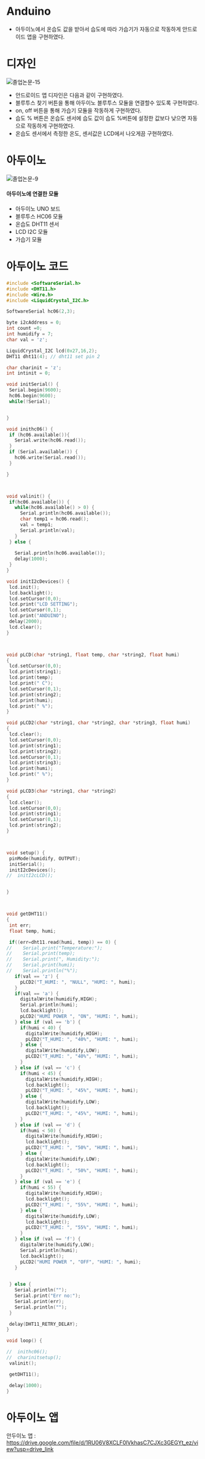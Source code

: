 # Anduino
 - 아두이노에서 온습도 값을 받아서 습도에 따라 가습기가 자동으로 작동하게 안드로이드 앱을 구현하였다.


# 디자인
![졸업논문-15](https://github.com/mmg1111-spec/Anduino/assets/93562291/6f4e3b67-a652-4d28-a6a4-fb2d768dd5c7)
 - 안드로이드 앱 디자인은 다음과 같이 구현하였다.
 - 블루투스 찾기 버튼을 통해 아두이노 블루투스 모듈을 연결할수 있도록 구현하였다.
 - on, off 버튼을 통해 가습기 모듈을 작동하게 구현하였다.
 - 습도 % 버튼은 온습도 센서에 습도 값이 습도 %버튼에 설정한 값보다 낮으면 자동으로 작동하게 구현하였다.
 - 온습도 센서에서 측정한 온도, 센서값은 LCD에서 나오게끔 구현하였다.
# 아두이노
![졸업논문-9](https://github.com/mmg1111-spec/Anduino/assets/93562291/53afa88d-ff91-4857-aa37-bc3f252bc2ab)
 #### 아두이노에 연결한 모듈
 - 아두이노 UNO 보드
 - 블루투스 HC06 모듈
 - 온습도 DHT11 센서
 - LCD I2C 모듈
 - 가습기 모듈

# 아두이노 코드
 ```c
 #include <SoftwareSerial.h>
#include <DHT11.h>
#include <Wire.h>
#include <LiquidCrystal_I2C.h>

SoftwareSerial hc06(2,3);
 
byte i2cAddress = 0;
int count =0;
int humidify = 7;
char val = 'z';

LiquidCrystal_I2C lcd(0x27,16,2);
DHT11 dht11(4); // dht11 set pin 2

char charinit = 'z';
int intinit = 0;
 
void initSerial() {
  Serial.begin(9600);
  hc06.begin(9600);
  while(!Serial);
 
 
}

void inithc06() {
  if (hc06.available()){
    Serial.write(hc06.read());
  }
  if (Serial.available()) {
    hc06.write(Serial.read());
  }
 
}



void valinit() {
  if(hc06.available()) {
    while(hc06.available() > 0) {
      Serial.println(hc06.available());
      char temp1 = hc06.read();
      val = temp1;
      Serial.println(val);
    }
  } else {
   
    Serial.println(hc06.available());
    delay(1000);
  }
}
 
void initI2cDevices() {
  lcd.init();
  lcd.backlight();
  lcd.setCursor(0,0);
  lcd.print("LCD SETTING");
  lcd.setCursor(0,1);
  lcd.print("ANDUINO");
  delay(2000);
  lcd.clear();
}
 

 
void pLCD(char *string1, float temp, char *string2, float humi)
{
  lcd.setCursor(0,0);
  lcd.print(string1);
  lcd.print(temp);
  lcd.print(" C");
  lcd.setCursor(0,1);
  lcd.print(string2);
  lcd.print(humi);
  lcd.print(" %");
}

void pLCD2(char *string1, char *string2, char *string3, float humi)
{
  lcd.clear();
  lcd.setCursor(0,0);
  lcd.print(string1);
  lcd.print(string2);
  lcd.setCursor(0,1);
  lcd.print(string3);
  lcd.print(humi);
  lcd.print(" %");
}

void pLCD3(char *string1, char *string2)
{
  lcd.clear();
  lcd.setCursor(0,0);
  lcd.print(string1);
  lcd.setCursor(0,1);
  lcd.print(string2);
}


 
void setup() {
  pinMode(humidify, OUTPUT);
  initSerial();
  initI2cDevices();
//  initI2cLCD();

 
}


 
void getDHT11()
{
  int err;
  float temp, humi;
 
  if((err=dht11.read(humi, temp)) == 0) {
//    Serial.print("Temperature:");
//    Serial.print(temp);
//    Serial.print(", Humidity:");
//    Serial.print(humi);
//    Serial.println("%");
    if(val == 'z') {
      pLCD2("T_HUMI: ", "NULL", "HUMI: ", humi);
    }
    if(val == 'a') {
      digitalWrite(humidify,HIGH);
      Serial.println(humi);
      lcd.backlight();
      pLCD2("HUMI POWER ", "ON", "HUMI: ", humi);
    } else if (val == 'b') {
      if(humi < 40) {
        digitalWrite(humidify,HIGH);
        pLCD2("T_HUMI: ", "40%", "HUMI: ", humi);
      } else {
        digitalWrite(humidify,LOW);
        pLCD2("T_HUMI: ", "40%", "HUMI: ", humi);
      }
    } else if (val == 'c') {
      if(humi < 45) {
        digitalWrite(humidify,HIGH);
        lcd.backlight();
        pLCD2("T_HUMI: ", "45%", "HUMI: ", humi);
      } else {
        digitalWrite(humidify,LOW);
        lcd.backlight();
        pLCD2("T_HUMI: ", "45%", "HUMI: ", humi);
      }
    } else if (val == 'd') {
      if(humi < 50) {
        digitalWrite(humidify,HIGH);
        lcd.backlight();
        pLCD2("T_HUMI: ", "50%", "HUMI: ", humi);
      } else {
        digitalWrite(humidify,LOW);
        lcd.backlight();
        pLCD2("T_HUMI: ", "50%", "HUMI: ", humi);
      }
    } else if (val == 'e') {
      if(humi < 55) {
        digitalWrite(humidify,HIGH);
        lcd.backlight();
        pLCD2("T_HUMI: ", "55%", "HUMI: ", humi);
      } else {
        digitalWrite(humidify,LOW);
        lcd.backlight();
        pLCD2("T_HUMI: ", "55%", "HUMI: ", humi);
      }
    } else if (val == 'f') {
      digitalWrite(humidify,LOW);
      Serial.println(humi);
      lcd.backlight();
      pLCD2("HUMI POWER ", "OFF", "HUMI: ", humi);
    }

   
  } else {
    Serial.println("");
    Serial.print("Err no:");
    Serial.print(err);
    Serial.println("");
  }
 
  delay(DHT11_RETRY_DELAY);
}
 
void loop() {

//  inithc06();  
//  charinitsetup();
  valinit();
 
  getDHT11();
 
  delay(1000);
}
```
# 아두이노 앱
안두이노 앱 : <https://drive.google.com/file/d/1RU06V8XCLF0lVkhasC7CJXc3GEGYt_ez/view?usp=drive_link>
